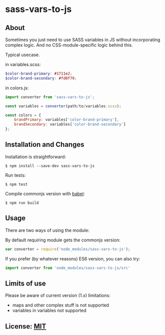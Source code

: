 # sass-vars-to-js

## About

Sometimes you just need to use SASS variables in JS without incorporating complex logic.
And no CSS-module-specific logic behind this.

Typical usecase.

in variables.scss:
```scss
$color-brand-primary: #1711e2;
$color-brand-secondary: #fd0f79;
```

in colors.js:
```js
import converter from 'sass-vars-to-js';

const variables = converter(path/to/variables.scss);

const colors = {
    brandPrimary: variables['color-brand-primary'],
    brandSecondary: variables['color-brand-secondary']
};
```


## Installation and Changes

Installation is straightforward:
```
$ npm install --save-dev sass-vars-to-js
```

Run tests:
```
$ npm test
```

Compile commonjs version with [babel](https://babeljs.io/):
```
$ npm run build
```


## Usage

There are two ways of using the module:

By default requiring module gets the commonjs version:
```js
var converter = require('node_modules/sass-vars-to-js');
```

If you prefer (by whatever reasons) ES6 version, you can also try:
```js
import converter from 'node_modules/sass-vars-to-js/src'
```


## Limits of use

Please be aware of current version (1.x) limitations:

- maps and other complex stuff is not supported
- variables in variables not supported


## License: [MIT](LICENSE)
